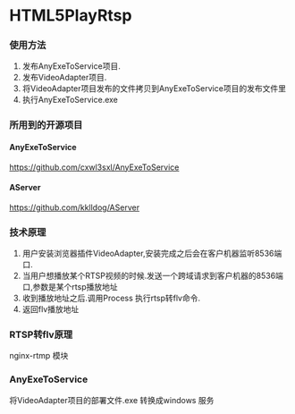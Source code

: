 # HTML5PlayRtsp

### 使用方法
1. 发布AnyExeToService项目.
2. 发布VideoAdapter项目.
3. 将VideoAdapter项目发布的文件拷贝到AnyExeToService项目的发布文件里
4. 执行AnyExeToService.exe


### 所用到的开源项目

#### AnyExeToService 
https://github.com/cxwl3sxl/AnyExeToService

#### AServer 
https://github.com/kklldog/AServer

### 技术原理
1. 用户安装浏览器插件VideoAdapter,安装完成之后会在客户机器监听8536端口.
1. 当用户想播放某个RTSP视频的时候.发送一个跨域请求到客户机器的8536端口,参数是某个rtsp播放地址
2. 收到播放地址之后.调用Process 执行rtsp转flv命令.
3. 返回flv播放地址


### RTSP转flv原理

nginx-rtmp 模块


### AnyExeToService
将VideoAdapter项目的部署文件.exe 转换成windows 服务
